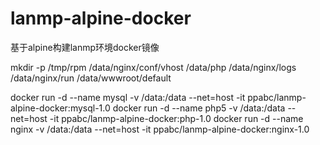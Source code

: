 # lanmp-alpine-docker
基于alpine构建lanmp环境docker镜像


mkdir -p /tmp/rpm /data/nginx/conf/vhost /data/php /data/nginx/logs /data/nginx/run /data/wwwroot/default

docker run -d --name mysql -v /data:/data --net=host -it ppabc/lanmp-alpine-docker:mysql-1.0
docker run -d --name php5  -v /data:/data --net=host -it ppabc/lanmp-alpine-docker:php-1.0
docker run -d --name nginx -v /data:/data --net=host -it ppabc/lanmp-alpine-docker:nginx-1.0

